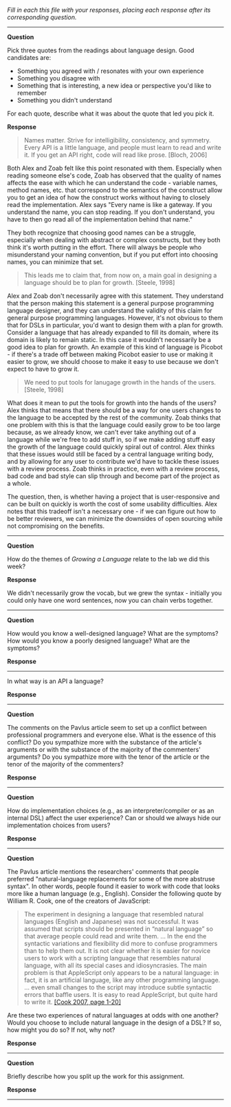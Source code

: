 _Fill in each this file with your responses, placing each response after its
corresponding question._

---

**Question**

Pick three quotes from the readings about language design. Good candidates 
are:

   + Something you agreed with / resonates with your own experience
   + Something you disagree with
   + Something that is interesting, a new idea or perspective you'd like to remember
   + Something you didn't understand

For each quote, describe what it was about the quote that led you pick it.

**Response**

>Names matter. Strive for intelligibility, consistency, and
>symmetry. Every API is a little language, and people must learn to
>read and write it. If you get an API right, code will read like
>prose. [Bloch, 2006]

Both Alex and Zoab felt like this point resonated with them. Especially when reading someone else's code, Zoab has observed that the quality of names affects the ease with which he can understand the code - variable names, method names, etc. that correspond to the semantics of the construct allow you to get an idea of how the construct works without having to closely read the implementation. Alex says "Every name is like a gateway. If you understand the name, you can stop reading. If you don't understand, you have to then go read all of the implementation behind that name."

They both recognize that choosing good names can be a struggle, especially when dealing with abstract or complex constructs, but they both think it's worth putting in the effort. There will always be people who misunderstand your naming convention, but if you put effort into choosing names, you can minimize that set. 

> This leads me to claim that, from now on, a main goal in designing a language should be to plan for growth. [Steele, 1998]

Alex and Zoab don't necessarily agree with this statement. They understand that the person making this statement is a general purpose programming language designer, and they can understand the validity of this claim for general purpose programming languages. However, it's not obvious to them that for DSLs in particular, you'd want to design them with a plan for growth. Consider a language that has already expanded to fill its domain, where its domain is likely to remain static. In this case it wouldn't necessarily be a good idea to plan for growth. An example of this kind of language is Picobot - if there's a trade off between making Picobot easier to use or making it easier to grow, we should choose to make it easy to use because we don't expect to have to grow it. 

> We need to put tools for lanugage growth in the hands of the users. [Steele, 1998]

What does it mean to put the tools for growth into the hands of the users? Alex thinks that means that there should be a way for one users changes to the language to be accepted by the rest of the community. Zoab thinks that one problem with this is that the language could easily grow to be too large because, as we already know, we can't ever take anything out of a language while we're free to add stuff in, so if we make adding stuff easy the growth of the language could quickly spiral out of control. Alex thinks that these issues would still be faced by a central language writing body, and by allowing for any user to contribute we'd have to tackle these issues with a review process. Zoab thinks in practice, even with a review process, bad code and bad style can slip through and become part of the project as a whole. 

The question, then, is whether having a project that is user-responsive and can be built on quickly is worth the cost of some usability difficulties. Alex notes that this tradeoff isn't a necessary one - if we can figure out how to be better reviewers, we can minimize the downsides of open sourcing while not compromising on the benefits. 

---

**Question**

How do the themes of _Growing a Language_ relate to the lab we did this week?

**Response**

We didn't necessarily grow the vocab, but we grew the syntax - initially you could only have one word sentences, now you can chain verbs together.

---

**Question**

How would you know a well-designed language? What are the symptoms? How would
you know a poorly designed language? What are the symptoms?

**Response**



---
 

In what way is an API a language? 

**Response**



---

**Question**

The comments on the Pavlus article seem to set up a conflict between
professional programmers and everyone else. What is the essence of this
conflict? Do you sympathize more with the substance of the article's arguments
or with the substance of the majority of the commenters' arguments? Do you
sympathize more with the tenor of the article or the tenor of the majority of
the commenters?

**Response**



---

**Question**

How do implementation choices (e.g., as an interpreter/compiler or as an
internal DSL) affect the user experience? Can or should we always hide our
implementation choices from users?

**Response**



---

**Question**

The Pavlus article mentions the researchers' comments that people preferred
"natural-language replacements for some of the more abstruse syntax". In other 
words, people found it easier to work with code that looks more like a human language (e.g.,
English). Consider the following quote by William R. Cook, one of the creators
of JavaScript:


> The experiment in designing a language that resembled natural languages (English
> and Japanese) was not successful. It was assumed that scripts should be
> presented in “natural language” so that average people could read and write
> them. … In the end the syntactic variations and flexibility did more to confuse
> programmers than to help them out. It is not clear whether it is easier for
> novice users to work with a scripting language that resembles natural language,
> with all its special cases and idiosyncrasies. The main problem is that
> AppleScript only appears to be a natural language: in fact, it is an artificial
> language, like any other programming language. … even small changes to the
> script may introduce subtle syntactic errors that baffle users. It is easy to
> read AppleScript, but quite hard to write it.
[[Cook 2007, page 1-20]](https://dl.acm.org/citation.cfm?doid=1238844.1238845)

Are these two experiences of natural languages at odds with one another? Would
you choose to include natural language in the design of a DSL? If so, how might
you do so? If not, why not?

**Response**



---

**Question**

Briefly describe how you split up the work for this assignment.

**Response**



---
